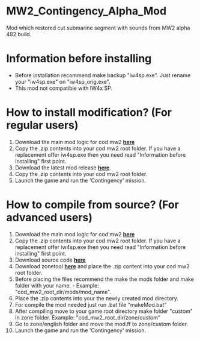 # MW2_Contingency_Alpha_Mod
Mod which restored cut submarine segment with sounds from MW2 alpha 482 build.

# Information before installing
* Before installation recommend make backup "iw4sp.exe". Just rename your "iw4sp.exe" on "iw4sp_orig.exe".
* This mod not compatible with IW4x SP.

# How to install modification? (For regular users)
1. Download the main mod logic for cod mw2 **[here](https://github.com/JerryALT/MW2_SP_mod_logic/releases/tag/v1.0.0)**
2. Copy the .zip contents into your cod mw2 root folder. If you have a replacement offer iw4sp.exe then you need read "Information before installing" first point.
3. Download the latest mod release **[here](https://github.com/JerryALT/MW2_Contingency_Alpha_Mod/releases/latest/)**.
4. Copy the .zip contents into your cod mw2 root folder.
5. Launch the game and run the 'Contingency' mission.

# How to compile from source? (For advanced users)
1. Download the main mod logic for cod mw2 **[here](https://github.com/JerryALT/MW2_SP_mod_logic/releases/tag/v1.0.0)**
2. Copy the .zip contents into your cod mw2 root folder. If you have a replacement offer iw4sp.exe then you need read "Information before installing" first point.
3. Download source code **[here](https://github.com/JerryALT/MW2_Contingency_Alpha_Mod/releases/latest/)**
4. Download zonetool **[here](https://github.com/JerryALT/MW2_zonetool_sp/releases/tag/v1.0.0)** and place the .zip content into your cod mw2 root folder.
5. Before placing the files recommend the make the mods folder and make folder with your name. - Example: "cod_mw2_root_dir/mods/mod_name".
6. Place the .zip contents into your the newly created mod directory.
7. For compile the mod needed just run .bat file "makeMod.bat"
8. After compiling move to your game root directory make folder "custom" in zone folder. Example: "cod_mw2_root_dir/zone/custom"
9. Go to zone/english folder and move the mod.ff to zone/custom folder.
10. Launch the game and run the 'Contingency' mission.
